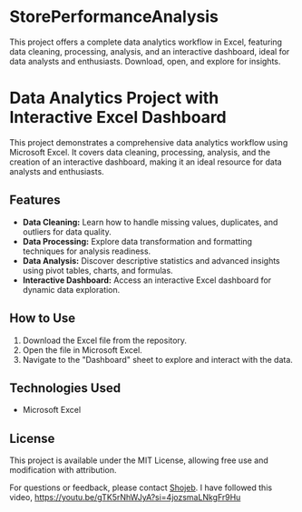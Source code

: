 # StorePerformanceAnalysis
This project offers a complete data analytics workflow in Excel, featuring data cleaning, processing, analysis, and an interactive dashboard, ideal for data analysts and enthusiasts. Download, open, and explore for insights.

# Data Analytics Project with Interactive Excel Dashboard

This project demonstrates a comprehensive data analytics workflow using Microsoft Excel. It covers data cleaning, processing, analysis, and the creation of an interactive dashboard, making it an ideal resource for data analysts and enthusiasts.

## Features
- **Data Cleaning:** Learn how to handle missing values, duplicates, and outliers for data quality.
- **Data Processing:** Explore data transformation and formatting techniques for analysis readiness.
- **Data Analysis:** Discover descriptive statistics and advanced insights using pivot tables, charts, and formulas.
- **Interactive Dashboard:** Access an interactive Excel dashboard for dynamic data exploration.

## How to Use
1. Download the Excel file from the repository.
2. Open the file in Microsoft Excel.
3. Navigate to the "Dashboard" sheet to explore and interact with the data.

## Technologies Used
- Microsoft Excel

## License
This project is available under the MIT License, allowing free use and modification with attribution.

For questions or feedback, please contact [Shojeb](mail:shojeb.ruetete18@gmail.com).
I have followed this video, https://youtu.be/gTK5rNhWJyA?si=4jozsmaLNkgFr9Hu
